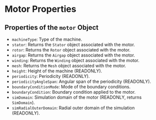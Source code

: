 # Motor Properties

## Properties of the `motor` Object
- `machineType`: Type of the machine.
- `stator`: Returns the `Stator` object associated with the motor.
- `rotor`: Returns the `Rotor` object associated with the motor.
- `airgap`: Returns the `Airgap` object associated with the motor.
- `winding`: Returns the `Winding` object associated with the motor.
- `mesh`: Returns the `Mesh` object associated with the motor.
- `height`: Height of the machine  (READONLY).
- `periodicity`: Periodicity  (READONLY).
- `periodicityAngleSpan`: Angular span of the periodicity  (READONLY).
- `boundaryConditionMode`: Mode of the boundary conditions.
- `boundaryCondition`: Boundary condition applied to the motor.
- `simDomain`: Simulation domain of the motor (READONLY, returns `SimDomain`).
- `simRadialOuterDomain`: Radial outer domain of the simulation (READONLY).
